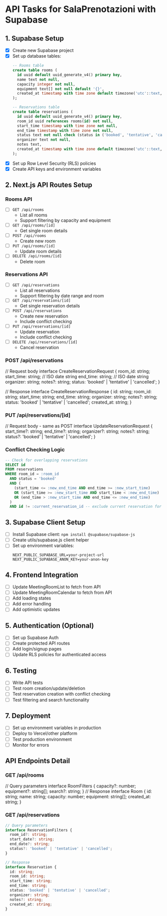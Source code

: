 # API Tasks for SalaPrenotazioni with Supabase

## 1. Supabase Setup
- [X] Create new Supabase project
- [X] Set up database tables:
  ```sql
  -- Rooms table
  create table rooms (
    id uuid default uuid_generate_v4() primary key,
    name text not null,
    capacity integer not null,
    equipment text[] not null default '{}',
    created_at timestamp with time zone default timezone('utc'::text, now()) not null
  );

  -- Reservations table
  create table reservations (
    id uuid default uuid_generate_v4() primary key,
    room_id uuid references rooms(id) not null,
    start_time timestamp with time zone not null,
    end_time timestamp with time zone not null,
    status text not null check (status in ('booked', 'tentative', 'cancelled')),
    organizer text not null,
    notes text,
    created_at timestamp with time zone default timezone('utc'::text, now()) not null
  );
  ```
- [X] Set up Row Level Security (RLS) policies
- [X] Create API keys and environment variables

## 2. Next.js API Routes Setup

### Rooms API
- [ ] `GET /api/rooms`
  - List all rooms
  - Support filtering by capacity and equipment
- [ ] `GET /api/rooms/[id]`
  - Get single room details
- [ ] `POST /api/rooms`
  - Create new room
- [ ] `PUT /api/rooms/[id]`
  - Update room details
- [ ] `DELETE /api/rooms/[id]`
  - Delete room

### Reservations API
- [ ] `GET /api/reservations`
  - List all reservations
  - Support filtering by date range and room
- [ ] `GET /api/reservations/[id]`
  - Get single reservation details
- [ ] `POST /api/reservations`
  - Create new reservation
  - Include conflict checking
- [ ] `PUT /api/reservations/[id]`
  - Update reservation
  - Include conflict checking
- [ ] `DELETE /api/reservations/[id]`
  - Cancel reservation

### POST /api/reservations
// Request body
interface CreateReservationRequest {
  room_id: string;
  start_time: string;  // ISO date string
  end_time: string;    // ISO date string
  organizer: string;
  notes?: string;
  status: 'booked' | 'tentative' | 'cancelled';
}

// Response
interface CreateReservationResponse {
  id: string;
  room_id: string;
  start_time: string;
  end_time: string;
  organizer: string;
  notes?: string;
  status: 'booked' | 'tentative' | 'cancelled';
  created_at: string;
}

### PUT /api/reservations/[id]
// Request body - same as POST
interface UpdateReservationRequest {
  start_time?: string;
  end_time?: string;
  organizer?: string;
  notes?: string;
  status?: 'booked' | 'tentative' | 'cancelled';
}

### Conflict Checking Logic
```sql
-- Check for overlapping reservations
SELECT id 
FROM reservations 
WHERE room_id = :room_id 
  AND status = 'booked'
  AND (
    (start_time <= :new_end_time AND end_time >= :new_start_time)
    OR (start_time >= :new_start_time AND start_time < :new_end_time)
    OR (end_time > :new_start_time AND end_time <= :new_end_time)
  )
  AND id != :current_reservation_id -- exclude current reservation for updates
```

## 3. Supabase Client Setup
- [ ] Install Supabase client: `npm install @supabase/supabase-js`
- [ ] Create utils/supabase.js client helper
- [ ] Set up environment variables:
  ```env
  NEXT_PUBLIC_SUPABASE_URL=your-project-url
  NEXT_PUBLIC_SUPABASE_ANON_KEY=your-anon-key
  ```

## 4. Frontend Integration
- [ ] Update MeetingRoomList to fetch from API
- [ ] Update MeetingRoomCalendar to fetch from API
- [ ] Add loading states
- [ ] Add error handling
- [ ] Add optimistic updates

## 5. Authentication (Optional)
- [ ] Set up Supabase Auth
- [ ] Create protected API routes
- [ ] Add login/signup pages
- [ ] Update RLS policies for authenticated access

## 6. Testing
- [ ] Write API tests
- [ ] Test room creation/update/deletion
- [ ] Test reservation creation with conflict checking
- [ ] Test filtering and search functionality

## 7. Deployment
- [ ] Set up environment variables in production
- [ ] Deploy to Vercel/other platform
- [ ] Test production environment
- [ ] Monitor for errors

## API Endpoints Detail

### GET /api/rooms
// Query parameters
interface RoomFilters {
capacity?: number;
equipment?: string[];
search?: string;
}
// Response
interface Room {
id: string;
name: string;
capacity: number;
equipment: string[];
created_at: string;
}


### GET /api/reservations

```typescript
// Query parameters
interface ReservationFilters {
  room_id?: string;
  start_date?: string;
  end_date?: string;
  status?: 'booked' | 'tentative' | 'cancelled';
}

// Response
interface Reservation {
  id: string;
  room_id: string;
  start_time: string;
  end_time: string;
  status: 'booked' | 'tentative' | 'cancelled';
  organizer: string;
  notes?: string;
  created_at: string;
}
```